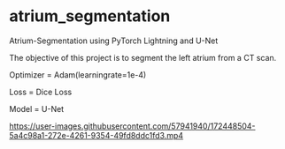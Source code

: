 # atrium_segmentation
Atrium-Segmentation using PyTorch Lightning and U-Net

The objective of this project is to segment the left atrium from a CT scan.

Optimizer = Adam(learningrate=1e-4)


Loss = Dice Loss


Model = U-Net

https://user-images.githubusercontent.com/57941940/172448504-5a4c98a1-272e-4261-9354-49fd8ddc1fd3.mp4

